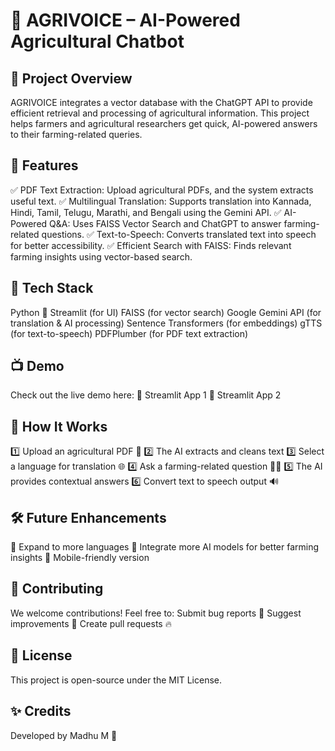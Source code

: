 # 🌱 AGRIVOICE – AI-Powered Agricultural Chatbot

## 📌 Project Overview
AGRIVOICE integrates a vector database with the ChatGPT API to provide efficient retrieval and processing of agricultural information. This project helps farmers and agricultural researchers get quick, AI-powered answers to their farming-related queries.

## 🚀 Features
✅ PDF Text Extraction: Upload agricultural PDFs, and the system extracts useful text.
✅ Multilingual Translation: Supports translation into Kannada, Hindi, Tamil, Telugu, Marathi, and Bengali using the Gemini API.
✅ AI-Powered Q&A: Uses FAISS Vector Search and ChatGPT to answer farming-related questions.
✅ Text-to-Speech: Converts translated text into speech for better accessibility.
✅ Efficient Search with FAISS: Finds relevant farming insights using vector-based search.

## 📌 Tech Stack
Python 🐍
Streamlit (for UI)
FAISS (for vector search)
Google Gemini API (for translation & AI processing)
Sentence Transformers (for embeddings)
gTTS (for text-to-speech)
PDFPlumber (for PDF text extraction)

## 📺 Demo
Check out the live demo here:
🔗 Streamlit App 1
🔗 Streamlit App 2

## 🎯 How It Works
1️⃣ Upload an agricultural PDF 📄
2️⃣ The AI extracts and cleans text
3️⃣ Select a language for translation 🌐
4️⃣ Ask a farming-related question 🧑‍🌾
5️⃣ The AI provides contextual answers
6️⃣ Convert text to speech output 🔊

## 🛠️ Future Enhancements
🌾 Expand to more languages
🧠 Integrate more AI models for better farming insights
📱 Mobile-friendly version

## 🤝 Contributing
We welcome contributions! Feel free to:
Submit bug reports 🐞
Suggest improvements 🌟
Create pull requests 🔥

## 📄 License
This project is open-source under the MIT License.

## ✨ Credits
Developed by Madhu M 🚀

